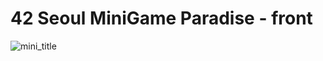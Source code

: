# 42 Seoul MiniGame Paradise - front

![mini_title](https://user-images.githubusercontent.com/80528044/228595019-bc3d275a-38a0-4f85-8eea-29a079bc0355.gif)
